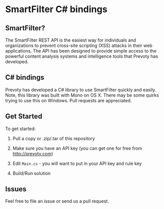 # SmartFilter C# bindings

## SmartFilter?

The SmartFilter REST API is the easiest way for individuals and organizations to prevent cross-site scripting (XSS) attacks in their web applications. The API has been designed to provide simple access to the powerful content analysis systems and intelligence tools that Prevoty has developed.

## C# bindings

Prevoty has developed a C# library to use SmartFilter quickly and easily. Note, this library was built with Mono on OS X. There may be some quirks trying to use this on Windows. Pull requests are appreciated.

## Get Started

To get started:

1) Pull a copy or .zip/.tar of this repository

2) Make sure you have an API key (you can get one for free from http://prevoty.com)

3) Edit `Main.cs` - you will want to put in your API key and rule key

4) Build/Run solution

## Issues

Feel free to file an issue or send us a pull request. 